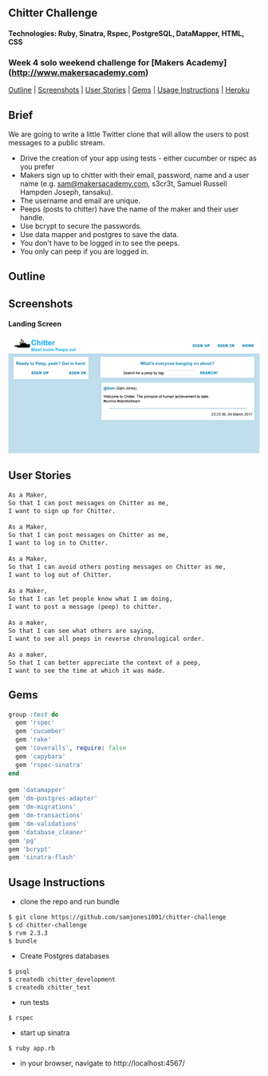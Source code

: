 ## Chitter Challenge
#### Technologies: Ruby, Sinatra, Rspec, PostgreSQL, DataMapper, HTML, CSS 
### Week 4 solo weekend challenge for [Makers Academy] (http://www.makersacademy.com)
[Outline](#outline) | [Screenshots](#screenshots) | [User Stories](#user-stories) | [Gems](#gems) | [Usage Instructions](#usage-instructions) | [Heroku](https://chitter-chal.herokuapp.com)

## Brief
We are going to write a little Twitter clone that will allow the users to post messages to a public stream.

   * Drive the creation of your app using tests - either cucumber or rspec as you prefer
   * Makers sign up to chitter with their email, password, name and a user name (e.g. sam@makersacademy.com, s3cr3t, Samuel Russell Hampden           Joseph, tansaku).
   * The username and email are unique.
   * Peeps (posts to chitter) have the name of the maker and their user handle.
   * Use bcrypt to secure the passwords.
   * Use data mapper and postgres to save the data.
   * You don't have to be logged in to see the peeps.
   * You only can peep if you are logged in.

## Outline

## Screenshots  
#### Landing Screen
![Landing Screen](/app/chitter.png?raw=true "Landing Screen")


## User Stories
```
As a Maker,
So that I can post messages on Chitter as me,
I want to sign up for Chitter.

As a Maker,
So that I can post messages on Chitter as me,
I want to log in to Chitter.

As a Maker,
So that I can avoid others posting messages on Chitter as me,
I want to log out of Chitter.

As a Maker,
So that I can let people know what I am doing,
I want to post a message (peep) to chitter.

As a maker,
So that I can see what others are saying, 
I want to see all peeps in reverse chronological order.

As a maker,
So that I can better appreciate the context of a peep,
I want to see the time at which it was made.
```

## Gems
```ruby
group :test do
  gem 'rspec'
  gem 'cucumber'
  gem 'rake'
  gem 'coveralls', require: false
  gem 'capybara'
  gem 'rspec-sinatra'
end

gem 'datamapper'
gem 'dm-postgres-adapter'
gem 'dm-migrations'
gem 'dm-transactions'
gem 'dm-validations'
gem 'database_cleaner'
gem 'pg'
gem 'bcrypt'
gem 'sinatra-flash'
```

## Usage Instructions
* clone the repo and run bundle
```shell
$ git clone https://github.com/samjones1001/chitter-challenge
$ cd chitter-challenge
$ rvm 2.3.3
$ bundle
```
* Create Postgres databases
```shell
$ psql
$ createdb chitter_development
$ createdb chitter_test
```
* run tests
```shell
$ rspec
```
* start up sinatra
```shell
$ ruby app.rb
```
* in your browser, navigate to http://localhost:4567/ 
